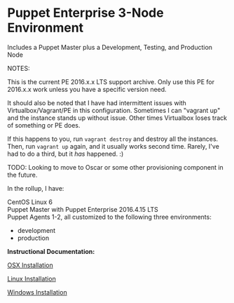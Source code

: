 # Puppet Enterprise 3-Node Environment
Includes a Puppet Master plus a Development, Testing, and Production Node

NOTES:

This is the current PE 2016.x.x LTS support archive. Only use this PE for 2016.x.x work unless
you have a specific version need.

It should also be noted that I have had intermittent issues with Virtualbox/Vagrant/PE in this
configuration. Sometimes I can "vagrant up" and the instance stands up without issue. Other times
Virtualbox loses track of something or PE does.


If this happens to you, run `vagrant destroy` and destroy all the instances.
Then, run `vagrant up` again, and it usually works second time. Rarely,
I've had to do a third, but it _has_ happened. :)

TODO: Looking to move to Oscar or some other provisioning component in the future.

In the rollup, I have:

CentOS Linux 6<br>
Puppet Master with Puppet Enterprise 2016.4.15 LTS<br>
Puppet Agents 1-2, all customized to the following three environments:<br>
- development<br>
- production<br>

**Instructional Documentation:**

[OSX Installation](https://github.com/cvquesty/centos6-pe2016.4.15/blob/master/docs/README_OSX.md)

[Linux Installation](https://github.com/cvquesty/centos6-pe2016.4.15/blob/master/docs/README_Linux.md)

[Windows Installation](https://github.com/cvquesty/centos6-pe2016.4.15/blob/master/docs/README_Winows.md)

